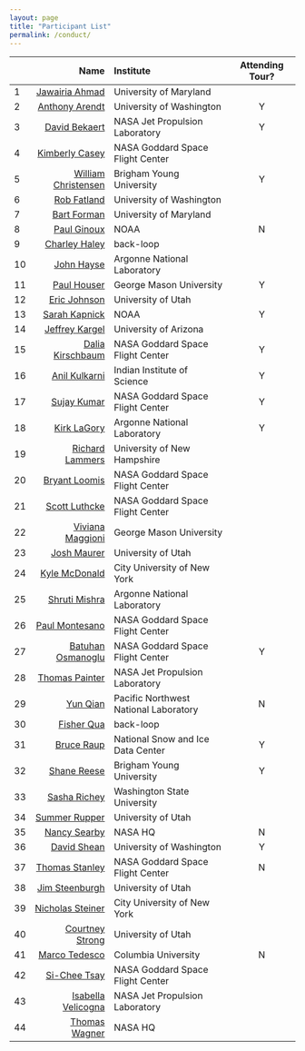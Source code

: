 ```yaml
---
layout: page
title: "Participant List"
permalink: /conduct/
---
```


|   | Name | Institute | Attending Tour? |
|:--|-----:|:----------|:---------------:|
| 1 | [Jawairia Ahmad](mailto:jahmad@umd.edu) | University of Maryland |  |
| 2 | [Anthony Arendt](mailto:arendta@uw.edu) | University of Washington | Y |
| 3 | [David Bekaert](mailto:david.bekaert@jpl.nasa.gov) | NASA Jet Propulsion Laboratory | Y |
| 4 | [Kimberly Casey](mailto:Kimberly.a.casey@nasa.gov) | NASA Goddard Space Flight Center |  |
| 5 | [William Christensen](mailto:william@stat.byu.edu) | Brigham Young University | Y |
| 6 | [Rob Fatland](mailto:rob5@uw.edu) | University of Washington |  |
| 7 | [Bart Forman](mailto:baforman@umd.edu) | University of Maryland |  |
| 8 | [Paul Ginoux](mailto:paul.ginoux@noaa.gov) | NOAA | N |
| 9 | [Charley Haley](mailto:charley@back-loop.com) | back-loop |  |
| 10 | [John Hayse](mailto:hayse@anl.gov) | Argonne National Laboratory |  |
| 11 | [Paul Houser](mailto:phouser@gmu.edu) | George Mason University | Y |
| 12 | [Eric Johnson](mailto:ericscottjohnson1@gmail.com) | University of Utah |  |
| 13 | [Sarah Kapnick](mailto:sarah.kapnick@noaa.gov) | NOAA | Y |
| 14 | [Jeffrey Kargel](mailto:jeffreyskargel@hotmail.com) | University of Arizona |  |
| 15 | [Dalia Kirschbaum](mailto:dalia.b.kirschbaum@nasa.gov) | NASA Goddard Space Flight Center | Y |
| 16 | [Anil Kulkarni](mailto:anilkulkarni@caos.iisc.ernet.in) | Indian Institute of Science | Y |
| 17 | [Sujay Kumar](mailto:sujay.v.kumar@nasa.gov) | NASA Goddard Space Flight Center | Y |
| 18 | [Kirk LaGory](mailto:lagory@anl.gov) | Argonne National Laboratory | Y |
| 19 | [Richard Lammers](mailto:Richard.Lammers@unh.edu) | University of New Hampshire |  |
| 20 | [Bryant Loomis](mailto:bryant.d.loomis@nasa.gov) | NASA Goddard Space Flight Center |  |
| 21 | [Scott Luthcke](mailto:scott.b.luthcke@nasa.gov) | NASA Goddard Space Flight Center |  |
| 22 | [Viviana Maggioni](mailto:vmaggion@gmu.edu) | George Mason University |  |
| 23 | [Josh Maurer](mailto:josh3996@gmail.com) | University of Utah |  |
| 24 | [Kyle McDonald](mailto:kmcdonald2@ccny.cuny.edu) | City University of New York |  |
| 25 | [Shruti Mishra](mailto:mishra@anl.gov) | Argonne National Laboratory |  |
| 26 | [Paul Montesano](mailto:paul.m.montesano@nasa.gov) | NASA Goddard Space Flight Center |  |
| 27 | [Batuhan Osmanoglu](mailto:batuhan.osmanoglu@nasa.gov) | NASA Goddard Space Flight Center | Y |
| 28 | [Thomas Painter](mailto:thomas.painter@jpl.nasa.gov) | NASA Jet Propulsion Laboratory |  |
| 29 | [Yun Qian](mailto:yun.qian@pnnl.gov) | Pacific Northwest National Laboratory | N |
| 30 | [Fisher Qua](mailto:fisher@back-loop.com) | back-loop |  |
| 31 | [Bruce Raup](mailto:braup@nsidc.org) | National Snow and Ice Data Center | Y |
| 32 | [Shane Reese](mailto:reese@stat.byu.edu) | Brigham Young University | Y |
| 33 | [Sasha Richey](mailto:sasha.richey@wsu.edu) | Washington State University |  |
| 34 | [Summer Rupper](mailto:summer.rupper@geog.utah.edu) | University of Utah |  |
| 35 | [Nancy Searby](mailto:nancy.d.searby@nasa.gov) | NASA HQ | N |
| 36 | [David Shean](mailto:dshean@uw.edu) | University of Washington | Y |
| 37 | [Thomas Stanley](mailto:thomas.a.stanley@nasa.gov) | NASA Goddard Space Flight Center | N |
| 38 | [Jim Steenburgh](mailto:jim.steenburgh@utah.edu) | University of Utah |  |
| 39 | [Nicholas Steiner](mailto:nsteiner@ccny.cuny.edu) | City University of New York |  |
| 40 | [Courtney Strong](mailto:court.strong@utah.edu) | University of Utah |  |
| 41 | [Marco Tedesco](mailto:mtedesco@ldeo.columbia.edu) | Columbia University | N |
| 42 | [Si-Chee Tsay](mailto:si-chee.tsay@nasa.gov) | NASA Goddard Space Flight Center |  |
| 43 | [Isabella Velicogna](mailto:isabella@uci.edu) | NASA Jet Propulsion Laboratory |  |
| 44 | [Thomas Wagner](mailto:thomas.wagner@nasa.gov) | NASA HQ |  |

